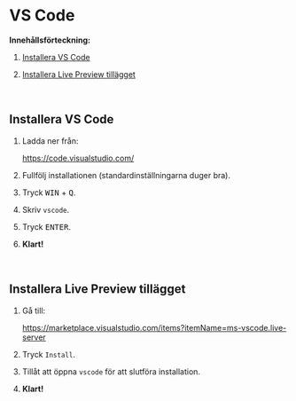 # VS Code

**Innehållsförteckning:**

1. [Installera VS Code](#installera-vscode)

1. [Installera Live Preview tillägget](#installera-live-preview-tillagget)

<br id="installera-vscode">

## Installera VS Code

1. Ladda ner från:

    https://code.visualstudio.com/

1. Fullfölj installationen (standardinställningarna duger bra).

1. Tryck <kbd>WIN</kbd> + <kbd>Q</kbd>.

1. Skriv `vscode`.

1. Tryck <kbd>ENTER</kbd>.

1. **Klart!**

<br id="installera-live-preview-tillagget">

## Installera Live Preview tillägget

1. Gå till:

    https://marketplace.visualstudio.com/items?itemName=ms-vscode.live-server

1. Tryck `Install`.

1. Tillåt att öppna `vscode` för att slutföra installation.

1. **Klart!**
